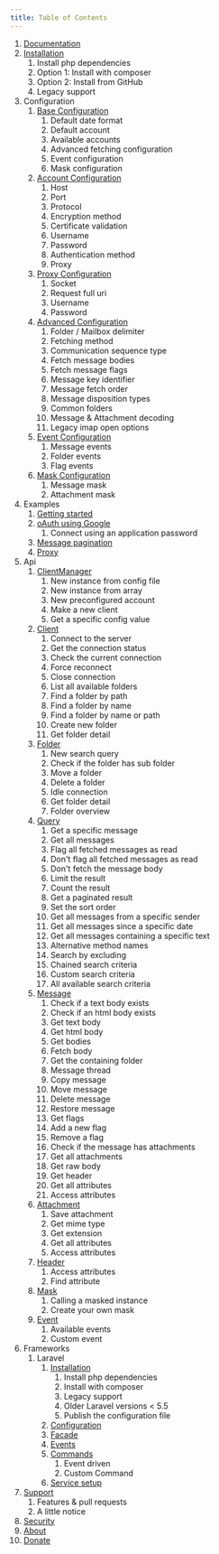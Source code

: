 ```yaml
---
title: Table of Contents
---
```


1. [Documentation](../)
1. [Installation](../installation)
    1. Install php dependencies
    1. Option 1: Install with composer
    1. Option 2: Install from GitHub
    1. Legacy support
1. Configuration
    1. [Base Configuration](../configuration/configuration)
        1. Default date format
        1. Default account
        1. Available accounts
        1. Advanced fetching configuration
        1. Event configuration
        1. Mask configuration
    1. [Account Configuration](../configuration/account/account)
        1. Host
        1. Port
        1. Protocol
        1. Encryption method
        1. Certificate validation
        1. Username
        1. Password
        1. Authentication method
        1. Proxy
    1. [Proxy Configuration](../configuration/account/proxy)
        1. Socket
        1. Request full uri
        1. Username
        1. Password
    1. [Advanced Configuration](../configuration/advanced)
        1. Folder / Mailbox delimiter
        1. Fetching method
        1. Communication sequence type
        1. Fetch message bodies
        1. Fetch message flags
        1. Message key identifier
        1. Message fetch order
        1. Message disposition types
        1. Common folders
        1. Message & Attachment decoding
        1. Legacy imap open options
    1. [Event Configuration](../configuration/events)
        1. Message events
        1. Folder events
        1. Flag events
    1. [Mask Configuration](../configuration/masks)
        1. Message mask
        1. Attachment mask
1. Examples
    1. [Getting started](../examples/getting-started)
    1. [oAuth using Google](../examples/oauth)
        1. Connect using an application password
    1. [Message pagination](../examples/pagination)
    1. [Proxy](../examples/proxy)
1. Api
    1. [ClientManager](../api/client-manager)
        1. New instance from config file
        1. New instance from array
        1. New preconfigured account
        1. Make a new client
        1. Get a specific config value
    1. [Client](../api/client)
        1. Connect to the server
        1. Get the connection status
        1. Check the current connection
        1. Force reconnect
        1. Close connection
        1. List all available folders
        1. Find a folder by path
        1. Find a folder by name
        1. Find a folder by name or path
        1. Create new folder
        1. Get folder detail
    1. [Folder](../api/folder)
        1. New search query
        1. Check if the folder has sub folder
        1. Move a folder
        1. Delete a folder
        1. Idle connection
        1. Get folder detail
        1. Folder overview
    1. [Query](../api/query)
        1. Get a specific message
        1. Get all messages
        1. Flag all fetched messages as read
        1. Don't flag all fetched messages as read
        1. Don't fetch the message body
        1. Limit the result
        1. Count the result
        1. Get a paginated result
        1. Set the sort order
        1. Get all messages from a specific sender
        1. Get all messages since a specific date
        1. Get all messages containing a specific text
        1. Alternative method names
        1. Search by excluding
        1. Chained search criteria
        1. Custom search criteria
        1. All available search criteria
    1. [Message](../api/message)
        1. Check if a text body exists
        1. Check if an html body exists
        1. Get text body
        1. Get html body
        1. Get bodies
        1. Fetch body
        1. Get the containing folder
        1. Message thread
        1. Copy message
        1. Move message
        1. Delete message
        1. Restore message
        1. Get flags
        1. Add a new flag
        1. Remove a flag
        1. Check if the message has attachments
        1. Get all attachments
        1. Get raw body
        1. Get header
        1. Get all attributes
        1. Access attributes
    1. [Attachment](../api/attachment)
        1. Save attachment
        1. Get mime type
        1. Get extension
        1. Get all attributes
        1. Access attributes
    1. [Header](../api/header)
        1. Access attributes
        1. Find attribute
    1. [Mask](../api/mask)
        1. Calling a masked instance
        1. Create your own mask
    1. [Event](../api/event)
        1. Available events
        1. Custom event
1. Frameworks
    1. Laravel
        1. [Installation](../frameworks/laravel/installation)
            1. Install php dependencies
            1. Install with composer
            1. Legacy support
            1. Older Laravel versions < 5.5
            1. Publish the configuration file
        1. [Configuration](../frameworks/laravel/configuration)
        1. [Facade](../frameworks/laravel/facade)
        1. [Events](../frameworks/laravel/events)
        1. [Commands](../frameworks/laravel/commands)
            1. Event driven
            1. Custom Command
        1. [Service setup](../frameworks/laravel/service)
1. [Support](../support)
    1. Features & pull requests
    1. A little notice
1. [Security](../security)
1. [About](../about)
1. [Donate](../donate)
